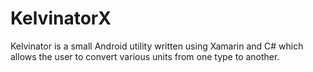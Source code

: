 # KelvinatorX
Kelvinator is a small Android utility written using Xamarin and C# which allows the user to convert various units from one type to another.
